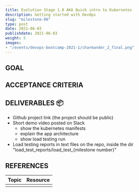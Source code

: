 ```yaml
---
title: Evolution Stage 1.0 AKA Quick intro to Kubernetes
description: Getting started with DevOps
slug: "milestone-06"
type: post
date: 2021-06-03
publishdate: 2021-06-03
weight: 5
images:
- "/events/devops-bootcamp-2021-1/charmander_2_final.png"
---
```



## GOAL


## ACCEPTANCE CRITERIA

## DELIVERABLES 📦
+ Github project link (the project should be public)
+ Short demo video posted on Slack
    + show the kubernetes manifests
    + explain the app architecture
    + show load testing run
+ Load testing reports in text files on the repo, inside the dir "load_test_reports/load_test_{milestone number}"


## REFERENCES
| Topic |  Resource  |
| ----- | ---------- |
|||